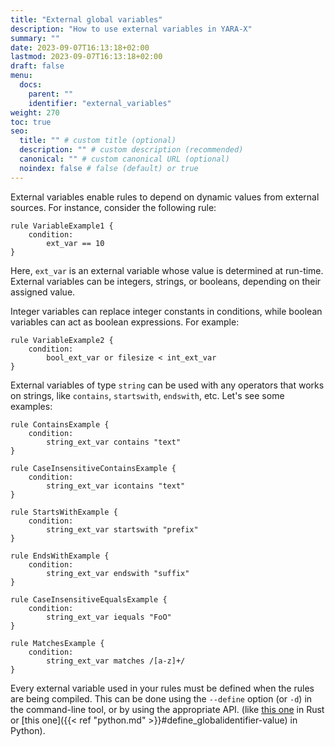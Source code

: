 ```yaml
---
title: "External global variables"
description: "How to use external variables in YARA-X"
summary: ""
date: 2023-09-07T16:13:18+02:00
lastmod: 2023-09-07T16:13:18+02:00
draft: false
menu:
  docs:
    parent: ""
    identifier: "external_variables"
weight: 270
toc: true
seo:
  title: "" # custom title (optional)
  description: "" # custom description (recommended)
  canonical: "" # custom canonical URL (optional)
  noindex: false # false (default) or true
---
```


External variables enable rules to depend on dynamic values from external
sources. For instance, consider the following rule:

```
rule VariableExample1 {
    condition:
        ext_var == 10
}
```

Here, `ext_var` is an external variable whose value is determined at
run-time. External variables can be integers, strings, or booleans, depending
on their assigned value.

Integer variables can replace integer constants in conditions, while boolean
variables can act as boolean expressions. For example:

```yara
rule VariableExample2 {
    condition:
        bool_ext_var or filesize < int_ext_var
}
```

External variables of type `string` can be used with any operators that works
on strings, like `contains`, `startswith`, `endswith`, etc. Let's see some
examples:

```yara
rule ContainsExample {
    condition:
        string_ext_var contains "text"
}

rule CaseInsensitiveContainsExample {
    condition:
        string_ext_var icontains "text"
}

rule StartsWithExample {
    condition:
        string_ext_var startswith "prefix"
}

rule EndsWithExample {
    condition:
        string_ext_var endswith "suffix"
}

rule CaseInsensitiveEqualsExample {
    condition:
        string_ext_var iequals "FoO"
}

rule MatchesExample {
    condition:
        string_ext_var matches /[a-z]+/
}
```

Every external variable used in your rules must be defined when the rules
are being compiled. This can be done using the `--define` option (or `-d`) in
the command-line tool, or by using the appropriate API.
(like [this one](
https://docs.rs/yara-x/latest/yara_x/struct.Compiler.html#method.define_global)
in Rust or
[this one]({{< ref "python.md" >}}#define_globalidentifier-value)
in Python).

